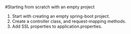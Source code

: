 #Starting from scratch with an empty project

 1. Start with creating an empty spring-boot project.
 2. Create a controller class, and request-mapping methods.
 3. Add SSL properties to application.properties.